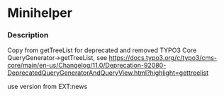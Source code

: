 # Minihelper

### Description
Copy from getTreeList for deprecated and removed TYPO3 Core QueryGenerator->getTreeList, see
https://docs.typo3.org/c/typo3/cms-core/main/en-us/Changelog/11.0/Deprecation-92080-DeprecatedQueryGeneratorAndQueryView.html?highlight=gettreelist

use version from EXT:news
